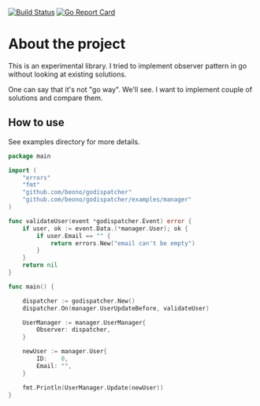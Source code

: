 
[![Build Status](https://travis-ci.org/beono/godispatcher.svg?branch=master)](https://travis-ci.org/beono/godispatcher)
[![Go Report Card](https://goreportcard.com/badge/github.com/beono/godispatcher)](https://goreportcard.com/report/github.com/beono/godispatcher)

# About the project

This is an experimental library.
I tried to implement observer pattern in go without looking at existing solutions.

One can say that it's not "go way". We'll see. I want to implement couple of solutions and compare them.

## How to use

See examples directory for more details.

```go
package main

import (
	"errors"
	"fmt"
	"github.com/beono/godispatcher"
	"github.com/beono/godispatcher/examples/manager"
)

func validateUser(event *godispatcher.Event) error {
	if user, ok := event.Data.(*manager.User); ok {
		if user.Email == "" {
			return errors.New("email can't be empty")
		}
	}
	return nil
}

func main() {

	dispatcher := godispatcher.New()
	dispatcher.On(manager.UserUpdateBefore, validateUser)

	UserManager := manager.UserManager{
		Observer: dispatcher,
	}

	newUser := manager.User{
		ID:    0,
		Email: "",
	}

	fmt.Println(UserManager.Update(newUser))
}

```
